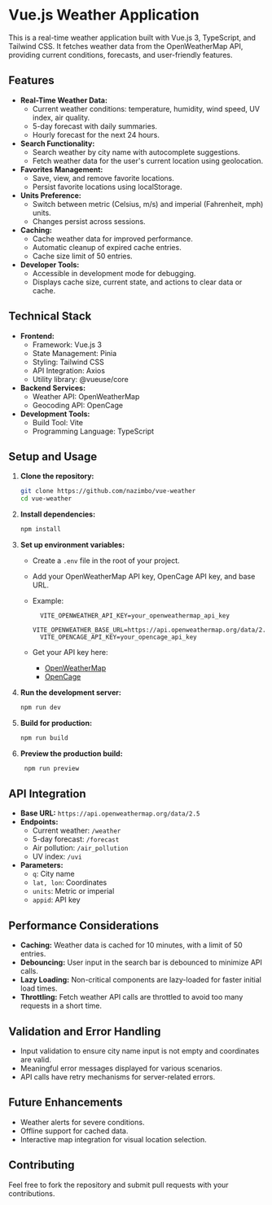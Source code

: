 # Vue.js Weather Application

This is a real-time weather application built with Vue.js 3, TypeScript, and Tailwind CSS. It fetches weather data from the OpenWeatherMap API, providing current conditions, forecasts, and user-friendly features.

## Features

- **Real-Time Weather Data:**
  - Current weather conditions: temperature, humidity, wind speed, UV index, air quality.
  - 5-day forecast with daily summaries.
  - Hourly forecast for the next 24 hours.
- **Search Functionality:**
  - Search weather by city name with autocomplete suggestions.
  - Fetch weather data for the user's current location using geolocation.
- **Favorites Management:**
  - Save, view, and remove favorite locations.
  - Persist favorite locations using localStorage.
- **Units Preference:**
  - Switch between metric (Celsius, m/s) and imperial (Fahrenheit, mph) units.
  - Changes persist across sessions.
- **Caching:**
  - Cache weather data for improved performance.
  - Automatic cleanup of expired cache entries.
  - Cache size limit of 50 entries.
- **Developer Tools:**
  - Accessible in development mode for debugging.
  - Displays cache size, current state, and actions to clear data or cache.

## Technical Stack

- **Frontend:**
  - Framework: Vue.js 3
  - State Management: Pinia
  - Styling: Tailwind CSS
  - API Integration: Axios
  - Utility library: @vueuse/core
- **Backend Services:**
  - Weather API: OpenWeatherMap
  - Geocoding API: OpenCage
- **Development Tools:**
  - Build Tool: Vite
  - Programming Language: TypeScript

## Setup and Usage

1.  **Clone the repository:**

    ```bash
    git clone https://github.com/nazimbo/vue-weather
    cd vue-weather
    ```

2.  **Install dependencies:**

    ```bash
    npm install
    ```

3.  **Set up environment variables:**

    - Create a `.env` file in the root of your project.
    - Add your OpenWeatherMap API key, OpenCage API key, and base URL.
    - Example:

      ```
        VITE_OPENWEATHER_API_KEY=your_openweathermap_api_key
        VITE_OPENWEATHER_BASE_URL=https://api.openweathermap.org/data/2.5
        VITE_OPENCAGE_API_KEY=your_opencage_api_key
      ```

    - Get your API key here:
      - [OpenWeatherMap](https://openweathermap.org/api)
      - [OpenCage](https://opencagedata.com/)

4.  **Run the development server:**

    ```bash
    npm run dev
    ```

5.  **Build for production:**

    ```bash
    npm run build
    ```

6.  **Preview the production build:**

    ```bash
     npm run preview
    ```

## API Integration

- **Base URL:** `https://api.openweathermap.org/data/2.5`
- **Endpoints:**
  - Current weather: `/weather`
  - 5-day forecast: `/forecast`
  - Air pollution: `/air_pollution`
  - UV index: `/uvi`
- **Parameters:**
  - `q`: City name
  - `lat, lon`: Coordinates
  - `units`: Metric or imperial
  - `appid`: API key

## Performance Considerations

- **Caching:** Weather data is cached for 10 minutes, with a limit of 50 entries.
- **Debouncing:** User input in the search bar is debounced to minimize API calls.
- **Lazy Loading:** Non-critical components are lazy-loaded for faster initial load times.
- **Throttling:** Fetch weather API calls are throttled to avoid too many requests in a short time.

## Validation and Error Handling

- Input validation to ensure city name input is not empty and coordinates are valid.
- Meaningful error messages displayed for various scenarios.
- API calls have retry mechanisms for server-related errors.

## Future Enhancements

- Weather alerts for severe conditions.
- Offline support for cached data.
- Interactive map integration for visual location selection.

## Contributing

Feel free to fork the repository and submit pull requests with your contributions.
